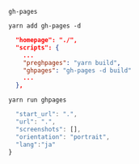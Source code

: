 ```gh-pages```


```yarn add gh-pages -d```

``` package.json
  "homepage": "./",
  "scripts": {
    ...
    "preghpages": "yarn build",
    "ghpages": "gh-pages -d build"
    ...
  },
```

```yarn run ghpages```

``` src/manifest.js
  "start_url": ".",
  "url": ".",
  "screenshots": [],
  "orientation": "portrait",
  "lang":"ja"
}
```